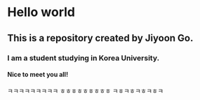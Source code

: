 # Hello world
## This is a repository created by Jiyoon Go.
### I am a student studying in Korea University.
#### Nice to meet you all!

ㅋㅋㅋㅋㅋㅋㅋㅋㅋ
ㅎㅎㅎㅎㅎㅎㅎㅎㅎ
ㅋㅎㅋㅎㅋㅎㅋㅎㅋ





